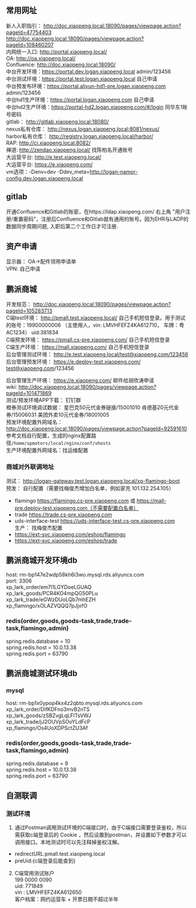 ## 常用网址
新人入职指引： http://doc.xiaopeng.local:18090/pages/viewpage.action?pageId=47754403  
http://doc.xiaopeng.local:18090/pages/viewpage.action?pageId=108460207  
内网统一入口: http://portal.xiaopeng.local/  
OA: http://oa.xiaopeng.local/  
Confluence: http://doc.xiaopeng.local:18090/  
中台开发环境：https://portal.dev.logan.xiaopeng.local admin/123456  
中台测试环境：https://portal.test.logan.xiaopeng.local 自己申请  
中台预发布环境：https://portal.aliyun-hd1-pre.logan.xiaopeng.com admin/123456   
中台hd1生产环境：https://portal.logan.xiaopeng.com 自己申请  
中台hd2生产环境：https://portal-hd2.logan.xiaopeng.com/#/login 同华东1账号密码  
gitlab： http://gitlab.xiaopeng.local:18080/  
nexus私有仓库： http://nexus.logan.xiaopeng.local:8081/nexus/  
harbor私有仓库： http://registry.logan.xiaopeng.local/harbor/  
RAP: http://ci.xiaopeng.local:8082/  
禅道: http://zendao.xiaopeng.local/ 找陈柏名开通账号  
大运营平台: http://e.test.xiaopeng.local/  
大运营平台: https://e.xiaopeng.com/  
vm选项：-Denv=dev -Ddev_meta=http://logan-namor-config.dev.logan.xiaopeng.local

## gitlab
开通Confluence和Gitlab的账密，在https://ldap.xiaopeng.com/ 右上角 "用户注册/重置密码"，注册后Confluence和Gitlab就有通用的账号。因为EHR与LADP的数据同步周期问题, 入职后第二个工作日才可注册.   

## 资产申请
显示器： OA->配件领用申请单  
VPN: 自己申请  

## 鹏派商城
开发规范： http://doc.xiaopeng.local:18090/pages/viewpage.action?pageId=105283713  
C端test环境： http://pmall.test.xiaopeng.local/  自己手机短信登录。用于测试的账号：19900000006 （主使用人，vin: LMVHFEFZ4KA612710， 车牌：粤AC1234）   uid:381834  
C端预发环境： https://pmall.cs-pre.xiaopeng.com/ 自己手机短信登录  
C端生产环境： https://mall.xiaopeng.com/  自己手机短信登录  
后台管理测试环境： http://e.test.xiaopeng.local/test@xiaopeng.com/123456  
后台管理预发环境： https://e.deploy-test.xiaopeng.com/  test@xiaopeng.com/123456

后台管理生产环境： https://e.xiaopeng.com/ 邮件给胡欣涛申请  
wiki: http://doc.xiaopeng.local:18090/pages/viewpage.action?pageId=101471869  
测试/预发环境APP下载： 钉钉群  
橙券测试环境调试数据： 星巴克50元代金券链接/15001010 肯德基20元代金券/15006031 美团外卖10元代金券/18001005  
预发环境配置外网域名：http://doc.xiaopeng.local:18090/pages/viewpage.action?pageId=92591610  参考文档自行配置，生成的nginx配置路径`/home/xpmotors/local/nginx/conf/vhosts`  
生产环境配置外网域名：找运维配置  
### 商城对外联调地址  
测试： http://logan-gateway.test.logan.xiaopeng.local/xp-flamingo-boot    
预发： 自行配置（需要找梅俊杰增加白名单，例如家充 101.132.254.105）    
- flamingo https://flamingo.cs-pre.xiaopeng.com 或 https://mall-pre.deploy-test.xiaopeng.com（不需要配置白名单）  
- trade https://trade.cs-pre.xiaopeng.com  
- uds-interface-test https://uds-interface-test.cs-pre.xiaopeng.com  
生产： 找梅俊杰配置  
- https://ext-svc.xiaopeng.com/eshop/flamingo  
- https://ext-svc.xiaopeng.com/eshop/trade  
  
## 鹏派商城开发环境db  
host: rm-bp147e2wdp58kh6i3wo.mysql.rds.aliyuncs.com  
port: 3306  
xp_lark_order/em7l1LGYDoeLGUAQ  
xp_lark_goods/PCR4KO4mpQG50PLu  
xp_lark_trade/eGWzDUoLQb7mhEZH  
xp_flamingo/xOLAZVQQQ7pJjxfO  
### redis(order,goods,goods-task,trade,trade-task,flamingo,admin)  
spring.redis.database = 10  
spring.redis.host = 10.0.13.38  
spring.redis.port = 63790  

## 鹏派商城测试环境db  
### mysql  
host: rm-bp1x0ypop4kx4z2qbto.mysql.rds.aliyuncs.com  
xp_lark_order/DifKDFno3mvB2nTS  
xp_lark_goods/zSBZvgLqLFlTsVWJ  
xp_lark_trade/jJ2OUVpSOoYLdFcP  
xp_flamingo/Os4UoXDPSctZU3Af  
### redis(order,goods,goods-task,trade,trade-task,flamingo,admin)  
spring.redis.database = 9  
spring.redis.host = 10.0.13.38  
spring.redis.port = 63790  

## 自测联调
### 测试环境
1. 通过Postman调用测试环境的C端接口时，由于C端接口需要登录鉴权，所以需获取c端登录后的 Cookie ，然后设置到postman，并设置如下参数才可以调用接口。本地测试时可以先注释掉鉴权注解。  
- redirectURL:pmall.test.xiaopeng.local   
- preUid:{c端登录后能查到}  
2. C端常用测试账户  
199 0000  0090  
uid: 771849  
vin : LMVHFEFZ4KA612650  
客户档案：网约运营车 + 开票日期不超过半年  
